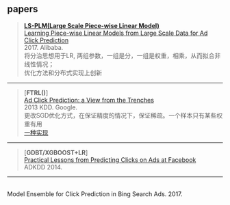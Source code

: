## papers

> [**LS-PLM(Large Scale Piece-wise Linear Model)**]()
<br> [Learning Piece-wise Linear Models from Large Scale Data for Ad Click Prediction](../readings/ctr/Learning%20Piece-wise%20Linear%20Models%20from%20Large%20Scale%20Data%20for%20Ad%20Click%20Prediction.pdf)
<br> 2017. Alibaba.
<br> 将分治思想用于LR, 两组参数，一组是分，一组是权重，相乘，从而拟合非线性情况；
<br> 优化方法和分布式实现上创新

----
> [**FTRL()**]
<br> [Ad Click Prediction: a View from the Trenches](../readings/ctr/2013%20KDD%20Ad%20Click%20Prediction-%20a%20View%20from%20the%20Trenches.pdf)
<br> 2013 KDD. Google.
<br> 更改SGD优化方式，在保证精度的情况下，保证稀疏。一个样本只有某些权重有用
<br> [一种实现](https://www.kaggle.com/darraghdog/ftrl-revisited-22)

----
> [**GDBT/XGBOOST+LR**]
<br> [Practical Lessons from Predicting Clicks on Ads at Facebook](http://quinonero.net/Publications/predicting-clicks-facebook.pdf)
<br> ADKDD 2014.

----
>
<br> Model Ensemble for Click Prediction in Bing Search Ads. 2017.


